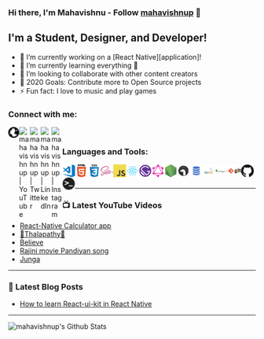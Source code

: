 ### Hi there, I'm Mahavishnu - Follow [mahavishnup][website] 👋

## I'm a Student, Designer, and Developer!
- 🔭 I’m currently working on a [React Native][application]!
- 🌱 I’m currently learning everything 🤣
- 👯 I’m looking to collaborate with other content creators
- 🥅 2020 Goals: Contribute more to Open Source projects
- ⚡ Fun fact: I love to music and play games

### Connect with me:

[<img align="left" alt="mahavishnup.github.io" width="22px" src="https://raw.githubusercontent.com/iconic/open-iconic/master/svg/globe.svg" />][website]
[<img align="left" alt="mahavishnup | YouTube" width="22px" src="https://cdn.jsdelivr.net/npm/simple-icons@v3/icons/youtube.svg" />][youtube]
[<img align="left" alt="mahavishnup | Twitter" width="22px" src="https://cdn.jsdelivr.net/npm/simple-icons@v3/icons/twitter.svg" />][twitter]
[<img align="left" alt="mahavishnup | LinkedIn" width="22px" src="https://cdn.jsdelivr.net/npm/simple-icons@v3/icons/linkedin.svg" />][linkedin]
[<img align="left" alt="mahavishnup | Instagram" width="22px" src="https://cdn.jsdelivr.net/npm/simple-icons@v3/icons/instagram.svg" />][instagram]

<br />

### Languages and Tools:

[<img align="left" alt="Visual Studio Code" width="26px" src="https://raw.githubusercontent.com/github/explore/80688e429a7d4ef2fca1e82350fe8e3517d3494d/topics/visual-studio-code/visual-studio-code.png" />][webdevplaylist]
[<img align="left" alt="HTML5" width="26px" src="https://raw.githubusercontent.com/github/explore/80688e429a7d4ef2fca1e82350fe8e3517d3494d/topics/html/html.png" />][webdevplaylist]
[<img align="left" alt="CSS3" width="26px" src="https://raw.githubusercontent.com/github/explore/80688e429a7d4ef2fca1e82350fe8e3517d3494d/topics/css/css.png" />][cssplaylist]
[<img align="left" alt="Sass" width="26px" src="https://raw.githubusercontent.com/github/explore/80688e429a7d4ef2fca1e82350fe8e3517d3494d/topics/sass/sass.png" />][cssplaylist]
[<img align="left" alt="JavaScript" width="26px" src="https://raw.githubusercontent.com/github/explore/80688e429a7d4ef2fca1e82350fe8e3517d3494d/topics/javascript/javascript.png" />][jsplaylist]
[<img align="left" alt="React" width="26px" src="https://raw.githubusercontent.com/github/explore/80688e429a7d4ef2fca1e82350fe8e3517d3494d/topics/react/react.png" />][reactplaylist]
[<img align="left" alt="Gatsby" width="26px" src="https://raw.githubusercontent.com/github/explore/e94815998e4e0713912fed477a1f346ec04c3da2/topics/gatsby/gatsby.png" />][webdevplaylist]
[<img align="left" alt="GraphQL" width="26px" src="https://raw.githubusercontent.com/github/explore/80688e429a7d4ef2fca1e82350fe8e3517d3494d/topics/graphql/graphql.png" />][webdevplaylist]
[<img align="left" alt="Node.js" width="26px" src="https://raw.githubusercontent.com/github/explore/80688e429a7d4ef2fca1e82350fe8e3517d3494d/topics/nodejs/nodejs.png" />][webdevplaylist]
[<img align="left" alt="Deno" width="26px" src="https://raw.githubusercontent.com/github/explore/361e2821e2dea67711cde99c9c40ed357061cf27/topics/deno/deno.png" />][webdevplaylist]
[<img align="left" alt="SQL" width="26px" src="https://raw.githubusercontent.com/github/explore/80688e429a7d4ef2fca1e82350fe8e3517d3494d/topics/sql/sql.png" />][webdevplaylist]
[<img align="left" alt="MySQL" width="26px" src="https://raw.githubusercontent.com/github/explore/80688e429a7d4ef2fca1e82350fe8e3517d3494d/topics/mysql/mysql.png" />][webdevplaylist]
[<img align="left" alt="MongoDB" width="26px" src="https://raw.githubusercontent.com/github/explore/80688e429a7d4ef2fca1e82350fe8e3517d3494d/topics/mongodb/mongodb.png" />][webdevplaylist]
[<img align="left" alt="Git" width="26px" src="https://raw.githubusercontent.com/github/explore/80688e429a7d4ef2fca1e82350fe8e3517d3494d/topics/git/git.png" />][webdevplaylist]
[<img align="left" alt="GitHub" width="26px" src="https://raw.githubusercontent.com/github/explore/78df643247d429f6cc873026c0622819ad797942/topics/github/github.png" />][webdevplaylist]
[<img align="left" alt="HTML5" width="26px" src="https://raw.githubusercontent.com/github/explore/80688e429a7d4ef2fca1e82350fe8e3517d3494d/topics/terminal/terminal.png" />][webdevplaylist]

<br />
<br />

---

### 📺 Latest YouTube Videos
<!-- YOUTUBE:START -->
- [React-Native Calculator app](https://www.youtube.com/watch?v=w5TeDpHzcP8)
- [💛Thalapathy💛](https://www.youtube.com/watch?v=MIZCByoT0BA)
- [Believe](https://www.youtube.com/watch?v=PjKnhH7uOdY)
- [Rajini movie Pandiyan song](https://www.youtube.com/watch?v=XQXr2mroev8)
- [Junga](https://www.youtube.com/watch?v=QZal3XcrA8s)
<!-- YOUTUBE:END -->

---

### 📕 Latest Blog Posts
<!-- BLOG-POST-LIST:START -->
- [How to learn React-ui-kit in React Native](https://dev.to/mahavishnup/how-to-learn-react-ui-kit-in-react-native-3jhc)
<!-- BLOG-POST-LIST:END -->

---

<img align="left" alt="mahavishnup's Github Stats" src="https://github-readme-stats.vercel.app/api?username=mahavishnup&show_icons=true&hide_border=true" />

[website]: https://mahavishnup.github.io
[twitter]: https://twitter.com/selvamvishnu251
[youtube]: https://youtube.com/channel/UCK75dW3PU7rSyk6kD0gZsng?view_as=subscriber
[instagram]: https://instagram.com/developermahavishnu/
[linkedin]: https://linkedin.com/in/developermahavishnu/
[webdevplaylist]: https://www.youtube.com/playlist?list=PLeTSvpNL-hRisp-A94Y5o2Wct6z0XW0Tp
[jsplaylist]: https://www.youtube.com/playlist?list=PLkwxH9e_vrALRJKu7wfXby3MKeflhTu6B
[cssplaylist]: https://www.youtube.com/playlist?list=PLeTSvpNL-hRg_2txTgmeS59hjNc5Hu41z
[reactplaylist]: https://www.youtube.com/playlist?list=PLeTSvpNL-hRgWJZULvXh75uA9dQ-dkLdP
[reactnative]: https://www.youtube.com/playlist?list=PLeTSvpNL-hRj2rptGjmwsGbB4U2GnvcPC
